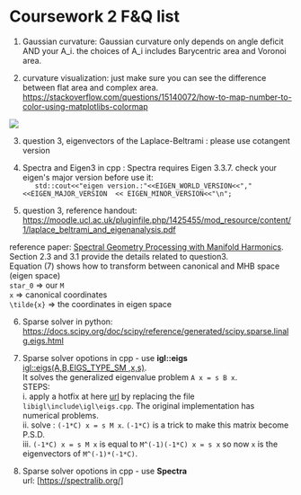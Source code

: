 # Coursework 2 F&Q list


1. Gaussian curvature: Gaussian curvature only depends on angle deficit AND your A_i. the choices of A_i includes Barycentric area and Voronoi area. 

2. curvature visualization: just make sure you can see the difference between flat area and complex area. 
https://stackoverflow.com/questions/15140072/how-to-map-number-to-color-using-matplotlibs-colormap 

![](https://libigl.github.io/images/bumpy-gaussian-curvature.jpg)

3. question 3, eigenvectors of the Laplace-Beltrami : please use cotangent version

4. Spectra and Eigen3 in cpp : Spectra requires Eigen 3.3.7. check your eigen's major version before use it:  
`	std::cout<<"eigen version.:"<<EIGEN_WORLD_VERSION<<","<<EIGEN_MAJOR_VERSION  << EIGEN_MINOR_VERSION<<"\n";`

5. question 3, 
reference handout: 
https://moodle.ucl.ac.uk/pluginfile.php/1425455/mod_resource/content/1/laplace_beltrami_and_eigenanalysis.pdf  

reference paper: [Spectral Geometry Processing with Manifold Harmonics](http://www.cs.jhu.edu/~misha/ReadingSeminar/Papers/Vallet08.pdf).  
Section 2.3 and 3.1 provide the details related to question3.  
Equation (7) shows how to transform between canonical and MHB space (eigen space)  
`star_0` => our `M`  
`x` => canonical coordinates  
`\tilde{x}` => the coordinates in eigen space  

6. Sparse solver in python:
 https://docs.scipy.org/doc/scipy/reference/generated/scipy.sparse.linalg.eigs.html 

7. Sparse solver opotions in cpp - use **igl::eigs**  
[igl::eigs(A,B,EIGS_TYPE_SM ,x,s)](https://github.com/libigl/libigl/blob/508cb9940f4d1e8e54137d5afe2fd2eb9c4dc672/include/igl/eigs.h).  
It solves the generalized eigenvalue problem `A x = s B x`.  
STEPS:  
i. apply a hotfix at here [url](https://gist.github.com/yushiangw/c4579efca5a7ee7c5a0e3903dc8d165a) by replacing the file `libigl\include\igl\eigs.cpp`. The original implementation has numerical problems.  
ii. solve : `(-1*C) x = s M x`. `(-1*C)` is a trick to make this matrix become P.S.D.  
iii. `(-1*C) x = s M x` is equal to `M^(-1)(-1*C) x = s x` so now `x` is the eigenvectors of `M^(-1)*(-1*C)`. 

8. Sparse solver opotions in cpp - use **Spectra**  
url: [https://spectralib.org/]

